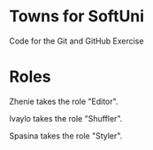 # Towns for SoftUni
Code for the Git and GitHub Exercise

# Roles
 Zhenie takes the role "Editor".
 
 Ivaylo takes the role "Shuffler".
 
 Spasina takes the role "Styler".
